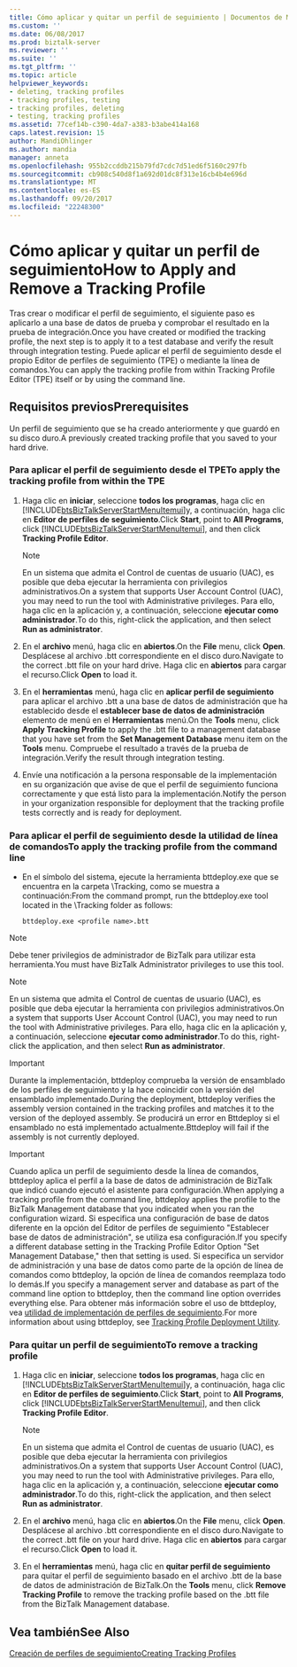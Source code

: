 ```yaml
---
title: Cómo aplicar y quitar un perfil de seguimiento | Documentos de Microsoft
ms.custom: ''
ms.date: 06/08/2017
ms.prod: biztalk-server
ms.reviewer: ''
ms.suite: ''
ms.tgt_pltfrm: ''
ms.topic: article
helpviewer_keywords:
- deleting, tracking profiles
- tracking profiles, testing
- tracking profiles, deleting
- testing, tracking profiles
ms.assetid: 77cef14b-c390-4da7-a383-b3abe414a168
caps.latest.revision: 15
author: MandiOhlinger
ms.author: mandia
manager: anneta
ms.openlocfilehash: 955b2ccddb215b79fd7cdc7d51ed6f5160c297fb
ms.sourcegitcommit: cb908c540d8f1a692d01dc8f313e16cb4b4e696d
ms.translationtype: MT
ms.contentlocale: es-ES
ms.lasthandoff: 09/20/2017
ms.locfileid: "22248300"
---
```

# <a name="how-to-apply-and-remove-a-tracking-profile"></a><span data-ttu-id="44566-102">Cómo aplicar y quitar un perfil de seguimiento</span><span class="sxs-lookup"><span data-stu-id="44566-102">How to Apply and Remove a Tracking Profile</span></span>
<span data-ttu-id="44566-103">Tras crear o modificar el perfil de seguimiento, el siguiente paso es aplicarlo a una base de datos de prueba y comprobar el resultado en la prueba de integración.</span><span class="sxs-lookup"><span data-stu-id="44566-103">Once you have created or modified the tracking profile, the next step is to apply it to a test database and verify the result through integration testing.</span></span> <span data-ttu-id="44566-104">Puede aplicar el perfil de seguimiento desde el propio Editor de perfiles de seguimiento (TPE) o mediante la línea de comandos.</span><span class="sxs-lookup"><span data-stu-id="44566-104">You can apply the tracking profile from within Tracking Profile Editor (TPE) itself or by using the command line.</span></span>  
  
## <a name="prerequisites"></a><span data-ttu-id="44566-105">Requisitos previos</span><span class="sxs-lookup"><span data-stu-id="44566-105">Prerequisites</span></span>  
 <span data-ttu-id="44566-106">Un perfil de seguimiento que se ha creado anteriormente y que guardó en su disco duro.</span><span class="sxs-lookup"><span data-stu-id="44566-106">A previously created tracking profile that you saved to your hard drive.</span></span>  
  
### <a name="to-apply-the-tracking-profile-from-within-the-tpe"></a><span data-ttu-id="44566-107">Para aplicar el perfil de seguimiento desde el TPE</span><span class="sxs-lookup"><span data-stu-id="44566-107">To apply the tracking profile from within the TPE</span></span>  
  
1.  <span data-ttu-id="44566-108">Haga clic en **iniciar**, seleccione **todos los programas**, haga clic en [!INCLUDE[btsBizTalkServerStartMenuItemui](../includes/btsbiztalkserverstartmenuitemui-md.md)]y, a continuación, haga clic en **Editor de perfiles de seguimiento**.</span><span class="sxs-lookup"><span data-stu-id="44566-108">Click **Start**, point to **All Programs**, click [!INCLUDE[btsBizTalkServerStartMenuItemui](../includes/btsbiztalkserverstartmenuitemui-md.md)], and then click **Tracking Profile Editor**.</span></span>  
  
    > [!NOTE]
    >  <span data-ttu-id="44566-109">En un sistema que admita el Control de cuentas de usuario (UAC), es posible que deba ejecutar la herramienta con privilegios administrativos.</span><span class="sxs-lookup"><span data-stu-id="44566-109">On a system that supports User Account Control (UAC), you may need to run the tool with Administrative privileges.</span></span> <span data-ttu-id="44566-110">Para ello, haga clic en la aplicación y, a continuación, seleccione **ejecutar como administrador**.</span><span class="sxs-lookup"><span data-stu-id="44566-110">To do this, right-click the application, and then select **Run as administrator**.</span></span>  
  
2.  <span data-ttu-id="44566-111">En el **archivo** menú, haga clic en **abiertos**.</span><span class="sxs-lookup"><span data-stu-id="44566-111">On the **File** menu, click **Open**.</span></span> <span data-ttu-id="44566-112">Desplácese al archivo .btt correspondiente en el disco duro.</span><span class="sxs-lookup"><span data-stu-id="44566-112">Navigate to the correct .btt file on your hard drive.</span></span> <span data-ttu-id="44566-113">Haga clic en **abiertos** para cargar el recurso.</span><span class="sxs-lookup"><span data-stu-id="44566-113">Click **Open** to load it.</span></span>  
  
3.  <span data-ttu-id="44566-114">En el **herramientas** menú, haga clic en **aplicar perfil de seguimiento** para aplicar el archivo .btt a una base de datos de administración que ha establecido desde el **establecer base de datos de administración** elemento de menú en el **Herramientas** menú.</span><span class="sxs-lookup"><span data-stu-id="44566-114">On the **Tools** menu, click **Apply Tracking Profile** to apply the .btt file to a management database that you have set from the **Set Management Database** menu item on the **Tools** menu.</span></span> <span data-ttu-id="44566-115">Compruebe el resultado a través de la prueba de integración.</span><span class="sxs-lookup"><span data-stu-id="44566-115">Verify the result through integration testing.</span></span>  
  
4.  <span data-ttu-id="44566-116">Envíe una notificación a la persona responsable de la implementación en su organización que avise de que el perfil de seguimiento funciona correctamente y que está listo para la implementación.</span><span class="sxs-lookup"><span data-stu-id="44566-116">Notify the person in your organization responsible for deployment that the tracking profile tests correctly and is ready for deployment.</span></span>  
  
### <a name="to-apply-the-tracking-profile-from-the-command-line"></a><span data-ttu-id="44566-117">Para aplicar el perfil de seguimiento desde la utilidad de línea de comandos</span><span class="sxs-lookup"><span data-stu-id="44566-117">To apply the tracking profile from the command line</span></span>  
  
-   <span data-ttu-id="44566-118">En el símbolo del sistema, ejecute la herramienta bttdeploy.exe que se encuentra en la carpeta \Tracking, como se muestra a continuación:</span><span class="sxs-lookup"><span data-stu-id="44566-118">From the command prompt, run the bttdeploy.exe tool located in the \Tracking folder as follows:</span></span>  
  
    ```  
    bttdeploy.exe <profile name>.btt  
    ```  
  
> [!NOTE]
>  <span data-ttu-id="44566-119">Debe tener privilegios de administrador de BizTalk para utilizar esta herramienta.</span><span class="sxs-lookup"><span data-stu-id="44566-119">You must have BizTalk Administrator privileges to use this tool.</span></span>  
  
> [!NOTE]
>  <span data-ttu-id="44566-120">En un sistema que admita el Control de cuentas de usuario (UAC), es posible que deba ejecutar la herramienta con privilegios administrativos.</span><span class="sxs-lookup"><span data-stu-id="44566-120">On a system that supports User Account Control (UAC), you may need to run the tool with Administrative privileges.</span></span> <span data-ttu-id="44566-121">Para ello, haga clic en la aplicación y, a continuación, seleccione **ejecutar como administrador**.</span><span class="sxs-lookup"><span data-stu-id="44566-121">To do this, right-click the application, and then select **Run as administrator**.</span></span>  
  
> [!IMPORTANT]
>  <span data-ttu-id="44566-122">Durante la implementación, bttdeploy comprueba la versión de ensamblado de los perfiles de seguimiento y la hace coincidir con la versión del ensamblado implementado.</span><span class="sxs-lookup"><span data-stu-id="44566-122">During the deployment, bttdeploy verifies the assembly version contained in the tracking profiles and matches it to the version of the deployed assembly.</span></span> <span data-ttu-id="44566-123">Se producirá un error en Bttdeploy si el ensamblado no está implementado actualmente.</span><span class="sxs-lookup"><span data-stu-id="44566-123">Bttdeploy will fail if the assembly is not currently deployed.</span></span>  
  
> [!IMPORTANT]
>  <span data-ttu-id="44566-124">Cuando aplica un perfil de seguimiento desde la línea de comandos, bttdeploy aplica el perfil a la base de datos de administración de BizTalk que indicó cuando ejecutó el asistente para configuración.</span><span class="sxs-lookup"><span data-stu-id="44566-124">When applying a tracking profile from the command line, bttdeploy applies the profile to the BizTalk Management database that you indicated when you ran the configuration wizard.</span></span> <span data-ttu-id="44566-125">Si especifica una configuración de base de datos diferente en la opción del Editor de perfiles de seguimiento "Establecer base de datos de administración", se utiliza esa configuración.</span><span class="sxs-lookup"><span data-stu-id="44566-125">If you specify a different database setting in the Tracking Profile Editor Option "Set Management Database," then that setting is used.</span></span> <span data-ttu-id="44566-126">Si especifica un servidor de administración y una base de datos como parte de la opción de línea de comandos como bttdeploy, la opción de línea de comandos reemplaza todo lo demás.</span><span class="sxs-lookup"><span data-stu-id="44566-126">If you specify a management server and database as part of the command line option to bttdeploy, then the command line option overrides everything else.</span></span> <span data-ttu-id="44566-127">Para obtener más información sobre el uso de bttdeploy, vea [utilidad de implementación de perfiles de seguimiento](../core/tracking-profile-deployment-utility.md).</span><span class="sxs-lookup"><span data-stu-id="44566-127">For more information about using bttdeploy, see [Tracking Profile Deployment Utility](../core/tracking-profile-deployment-utility.md).</span></span>  
  
### <a name="to-remove-a-tracking-profile"></a><span data-ttu-id="44566-128">Para quitar un perfil de seguimiento</span><span class="sxs-lookup"><span data-stu-id="44566-128">To remove a tracking profile</span></span>  
  
1.  <span data-ttu-id="44566-129">Haga clic en **iniciar**, seleccione **todos los programas**, haga clic en [!INCLUDE[btsBizTalkServerStartMenuItemui](../includes/btsbiztalkserverstartmenuitemui-md.md)]y, a continuación, haga clic en **Editor de perfiles de seguimiento**.</span><span class="sxs-lookup"><span data-stu-id="44566-129">Click **Start**, point to **All Programs**, click [!INCLUDE[btsBizTalkServerStartMenuItemui](../includes/btsbiztalkserverstartmenuitemui-md.md)], and then click **Tracking Profile Editor**.</span></span>  
  
    > [!NOTE]
    >  <span data-ttu-id="44566-130">En un sistema que admita el Control de cuentas de usuario (UAC), es posible que deba ejecutar la herramienta con privilegios administrativos.</span><span class="sxs-lookup"><span data-stu-id="44566-130">On a system that supports User Account Control (UAC), you may need to run the tool with Administrative privileges.</span></span> <span data-ttu-id="44566-131">Para ello, haga clic en la aplicación y, a continuación, seleccione **ejecutar como administrador**.</span><span class="sxs-lookup"><span data-stu-id="44566-131">To do this, right-click the application, and then select **Run as administrator**.</span></span>  
  
2.  <span data-ttu-id="44566-132">En el **archivo** menú, haga clic en **abiertos**.</span><span class="sxs-lookup"><span data-stu-id="44566-132">On the **File** menu, click **Open**.</span></span> <span data-ttu-id="44566-133">Desplácese al archivo .btt correspondiente en el disco duro.</span><span class="sxs-lookup"><span data-stu-id="44566-133">Navigate to the correct .btt file on your hard drive.</span></span> <span data-ttu-id="44566-134">Haga clic en **abiertos** para cargar el recurso.</span><span class="sxs-lookup"><span data-stu-id="44566-134">Click **Open** to load it.</span></span>  
  
3.  <span data-ttu-id="44566-135">En el **herramientas** menú, haga clic en **quitar perfil de seguimiento** para quitar el perfil de seguimiento basado en el archivo .btt de la base de datos de administración de BizTalk.</span><span class="sxs-lookup"><span data-stu-id="44566-135">On the **Tools** menu, click **Remove Tracking Profile** to remove the tracking profile based on the .btt file from the BizTalk Management database.</span></span>  
  
## <a name="see-also"></a><span data-ttu-id="44566-136">Vea también</span><span class="sxs-lookup"><span data-stu-id="44566-136">See Also</span></span>  
 [<span data-ttu-id="44566-137">Creación de perfiles de seguimiento</span><span class="sxs-lookup"><span data-stu-id="44566-137">Creating Tracking Profiles</span></span>](../core/creating-tracking-profiles.md)